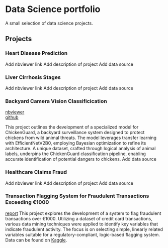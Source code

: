 # Data Science portfolio
A small selection of data science projects. 

## Projects

### Heart Disease Prediction
Add nbviewer link 
Add description of project
Add data source

### Liver Cirrhosis Stages
Add nbviewer link 
Add description of project
Add data source

### Backyard Camera Vision Classificication
<a href="https://nbviewer.org/github/jstrydom/portfolio/blob/main/DS9000_Final_Project_Jan_Strydom.ipynb" target="_blank">nbviewer </a> <br>
<a href="https://github.com/jstrydom/portfolio/blob/main/DS9000_Final_Project_Jan_Strydom.ipynb" target="_blank">github</a> 

This project outlines the development of a specialized model for ChickenGuard, a backyard surveillance system designed to protect chickens from wild animal threats. The model leverages transfer learning with EfficientNetV2B0, employing Bayesian optimization to refine its architecture. A unique dataset, crafted through logical analysis of animal labels, underpins the ChickenGuard classification pipeline, enabling accurate identification of potential dangers to chickens. 
Add data source

### Healthcare Claims Fraud
Add nbviewer link 
Add description of project
Add data source

### Transaction Flagging System for Fraudulent Transactions Exceeding €1000
<a href="https://github.com/jstrydom/portfolio/blob/main/Fraud%20Detection%20Report%20Jan%20Strydom%20.pdf" target="_blank">report</a> 
This project explores the development of a system to flag fraudulent transactions over €1000. Utilizing a dataset of credit card transactions, various data mining techniques were applied to identify key variables that indicate fraudulent activity. The focus is on selecting simple, linearly related variables suitable for a regulatory-compliant, logic-based flagging system. Data can be found on <a href="https://www.kaggle.com/datasets/mlg-ulb/creditcardfraud" target="_blank">Kaggle</a>.

